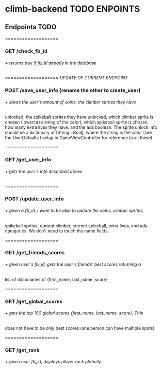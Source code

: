 # climb-backend TODO ENPOINTS

## Endpoints TODO

===================
### GET /check_fb_id
###### + returns true if fb_id already in the database

===================
*UPDATE OF CURRENT ENDPOINT*
### POST /save_user_info (rename the other to create_user)
###### + saves the user's amount of coins, the climber sprites they have
unlocked, the spikeball sprites they have unlocked, which climber sprite is
chosen (lowercase string of the color), which spikeball sprite is chosen,
how many extra lives they have, and the ads boolean. The sprite unlock info
should be a dictionary of [String : Bool], where the string is the color (see
the UserDefaults I setup in GameViewController for reference to all these).

===================
### GET /get_user_info
###### + gets the user's info described above

===================
### POST /update_user_info
###### + given a fb_id, I want to be able to update the coins, climber sprites,
spikeball sprites, current climber, current spikeball, extra lives, and ads
categories. We don't need to touch the name fields.

===================
### GET /get_friends_scores
###### + given user's fb_id, gets the user's friends' best scores returning a
list of dictionaries of {first_name, last_name, score}

===================
### GET /get_global_scores
###### + gets the top 100 global scores {first_name, last_name, score}. This
does not have to be only best scores (one person can have multiple spots)

===================
### GET /get_rank
###### + given user fb_id, displays player rank globally
